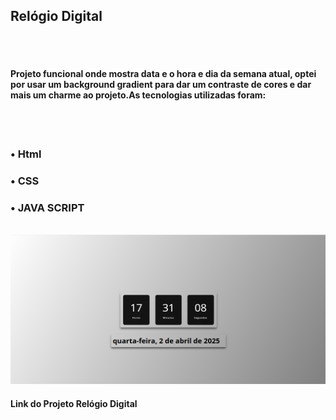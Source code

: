 <h2>Relógio Digital</h2>
<br>
<br>
<h4>Projeto funcional onde mostra data e o hora e dia da semana atual, optei por usar um background gradient para dar um contraste de cores e dar mais um charme ao projeto.As tecnologias utilizadas foram:</h3>
<br>
<br>
<h3>• Html</h3>
<h3>• CSS</h3>
<h3>• JAVA SCRIPT</h3>
<br>

<img src="img.png">
<br>
<h4>Link do Projeto <a>Relógio Digital</a></h4>
